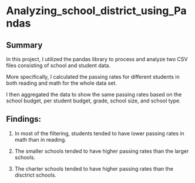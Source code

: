 # Analyzing_school_district_using_Pandas

## Summary

In this project, I utilized the pandas library to process and analyze two CSV files consisting of school and student data.

More specifically, I calculated the passing rates for different students in both reading and math for the whole data set.

I then aggregated the data to show the same passing rates based on the school budget, per student budget, grade, school size, and school type. 

## Findings: 

1. In most of the filtering, students tended to have lower passing rates in math than in reading. 

2. The smaller schools tended to have higher passing rates than the larger schools.

3. The charter schools tended to have higher passing rates than the disctrict schools.
